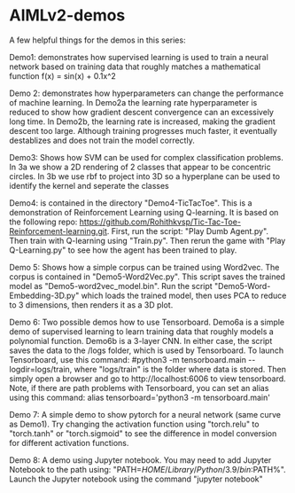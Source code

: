 # AIMLv2-demos

A few helpful things for the demos in this series:

Demo1: demonstrates how supervised learning is used to train a neural network based on training data that roughly matches a mathematical function f(x) = sin(x) + 0.1x^2

Demo 2: demonstrates how hyperparameters can change the performance of machine learning. In Demo2a the learning rate hyperparameter is reduced to show how gradient descent convergence can an excessively long time. In Demo2b, the learning rate is increased, making the gradient descent too large. Although training progresses much faster, it eventually destablizes and does not train the model correctly.

Demo3: Shows how SVM can be used for complex classification problems. In 3a we show a 2D rendering of 2 classes that appear to be concentric circles. In 3b we use rbf to project into 3D so a hyperplane can be used to identify the kernel and seperate the classes

Demo4: is contained in the directory "Demo4-TicTacToe". This is a demonstration of Reinforcement Learning using Q-learning. It is based on the following repo: https://github.com/Rohithkvsp/Tic-Tac-Toe-Reinforcement-learning.git​. First, run the script: "Play Dumb Agent.py". Then train with Q-learning using "Train.py". Then rerun the game with "Play Q-Learning.py" to see how the agent has been trained to play.

Demo 5: Shows how a simple corpus can be trained using Word2vec. The corpus is contained in "Demo5-Word2Vec.py". This script saves the trained model as "Demo5-word2vec_model.bin". Run the script "Demo5-Word-Embedding-3D.py" which loads the trained model, then uses PCA to reduce to 3 dimensions, then renders it as a 3D plot.

Demo 6: Two possible demos how to use Tensorboard. Demo6a is a simple demo of supervised learning to learn training data that roughly models a polynomial function. Demo6b is a 3-layer CNN. In either case, the script saves the data to the /logs folder, which is used by Tensorboard. To launch Tensorboard, use this command: #python3 -m tensorboard.main --logdir=logs/train, where "logs/train" is the folder where data is stored. Then simply open a browser and go to http://localhost:6006 to view tensorboard. Note, if there are path problems with Tensorboard, you can set an alias using this command: alias tensorboard='python3 -m tensorboard.main'

Demo 7: A simple demo to show pytorch for a neural network (same curve as Demo1). Try changing the activation function using "torch.relu" to "torch.tanh" or "torch.sigmoid" to see the difference in model conversion for different activation functions.

Demo 8: A demo using Jupyter notebook. You may need to add Jupyter Notebook to the path using: "PATH=$HOME/Library/Python/3.9/bin:$PATH%". Launch the Jupyter notebook using the command "jupyter notebook"
